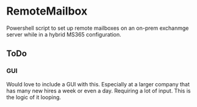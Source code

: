 # RemoteMailbox

Powershell script to set up remote mailboxes on an on-prem exchanmge server while in a hybrid MS365 configuration.

## ToDo

### GUI
  Would love to include a GUI with this. Especially at a larger company that has many new hires a week or even a day. Requiring a lot of input.
  This is the logic of it looping.
